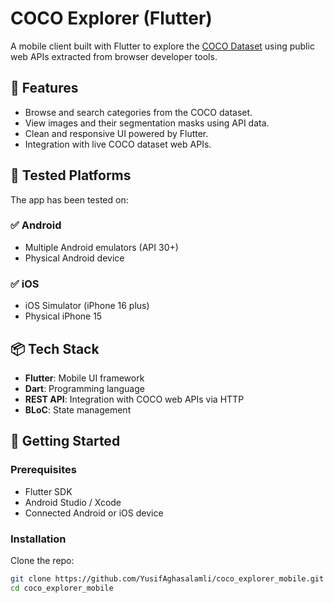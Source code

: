 # COCO Explorer (Flutter)

A mobile client built with Flutter to explore the [COCO Dataset](https://cocodataset.org/#home) using public web APIs extracted from browser developer tools.

## 🚀 Features

- Browse and search categories from the COCO dataset.
- View images and their segmentation masks using API data.
- Clean and responsive UI powered by Flutter.
- Integration with live COCO dataset web APIs.

## 🧪 Tested Platforms

The app has been tested on:

### ✅ Android
- Multiple Android emulators (API 30+)
- Physical Android device

### ✅ iOS
- iOS Simulator (iPhone 16 plus)
- Physical iPhone 15

## 📦 Tech Stack

- **Flutter**: Mobile UI framework
- **Dart**: Programming language
- **REST API**: Integration with COCO web APIs via HTTP
- **BLoC**: State management 

## 🔧 Getting Started

### Prerequisites
- Flutter SDK
- Android Studio / Xcode
- Connected Android or iOS device

### Installation
Clone the repo:
```bash
git clone https://github.com/YusifAghasalamli/coco_explorer_mobile.git
cd coco_explorer_mobile

